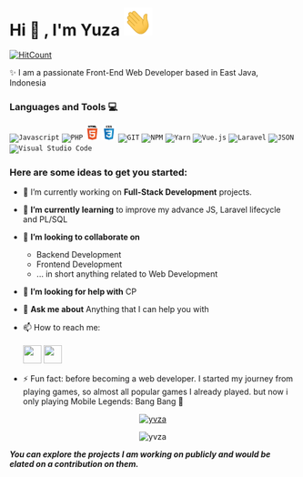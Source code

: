 # Hi 👐 , I'm Yuza <img src="https://raw.githubusercontent.com/ABSphreak/ABSphreak/master/gifs/Hi.gif" width="50px"> <!--<img  align='right' src="*SOME IMG*">-->

[![HitCount](http://hits.dwyl.com/yvza/yvza.svg)](http://hits.dwyl.com/yvza/yvza)

✨ I am a passionate Front-End Web Developer based in East Java, Indonesia

### Languages and Tools :computer:
<code><img height="25" src="https://camo.githubusercontent.com/40ee5e0344fd53eb0e23856d036814cece2b9d60/68747470733a2f2f6564656e742e6769746875622e696f2f537570657254696e7949636f6e732f696d616765732f7376672f6a6176617363726970742e737667" alt="Javascript"></code>
<code><img height="25" src="https://camo.githubusercontent.com/75e8ecfeed80550d2fb2b946738f0d7289c66b1b/68747470733a2f2f6564656e742e6769746875622e696f2f537570657254696e7949636f6e732f696d616765732f7376672f7068702e737667" alt="PHP"></code>
<code><img height="25" src="https://raw.githubusercontent.com/github/explore/80688e429a7d4ef2fca1e82350fe8e3517d3494d/topics/html/html.png" alt="HTML5"></code>
<code><img height="25" src="https://raw.githubusercontent.com/github/explore/80688e429a7d4ef2fca1e82350fe8e3517d3494d/topics/css/css.png" alt="CSS3"></code>
<code><img height="25" src="https://camo.githubusercontent.com/e8d13c962373cbbc7d344561f4fbbff78cc7dc17/68747470733a2f2f6564656e742e6769746875622e696f2f537570657254696e7949636f6e732f696d616765732f7376672f6769742e737667" alt="GIT"></code>
<code><img height="25" src="https://camo.githubusercontent.com/6a3a0bc988c909f400c20e7b76e2d03d8f9dc38e/68747470733a2f2f6564656e742e6769746875622e696f2f537570657254696e7949636f6e732f696d616765732f7376672f6e706d2e737667" alt="NPM"></code>
<code><img height="25" src="https://camo.githubusercontent.com/1b90318ee7f00991a4011535873f6ebbccc743a3/68747470733a2f2f6564656e742e6769746875622e696f2f537570657254696e7949636f6e732f696d616765732f7376672f7961726e2e737667" alt="Yarn"></code>
<code><img height="25" src="https://camo.githubusercontent.com/e47ae34fd825cb4bbc9cd3320a4bfe6bf0899381/68747470733a2f2f6564656e742e6769746875622e696f2f537570657254696e7949636f6e732f696d616765732f7376672f7675652e737667" alt="Vue.js"></code>
<code><img height="25" src="https://camo.githubusercontent.com/87c141ba1d72f5574fd7ac0eb0db07cda8ebcc7f/68747470733a2f2f6564656e742e6769746875622e696f2f537570657254696e7949636f6e732f696d616765732f7376672f6c61726176656c2e737667" alt="Laravel"></code>
<code><img height="25" src="https://camo.githubusercontent.com/a54794ce12699cb7297b8168cef8b8eb76d6ad94/68747470733a2f2f6564656e742e6769746875622e696f2f537570657254696e7949636f6e732f696d616765732f7376672f6a736f6e2e737667" alt="JSON"></code>
<code><img height="25" src="https://cdn.svgporn.com/logos/visual-studio-code.svg" alt="Visual Studio Code"></code>

### Here are some ideas to get you started:
- 🔭 I’m currently working on **Full-Stack Development** projects.
- 🌱 **I’m currently learning** to improve my advance JS, Laravel lifecycle and PL/SQL
- 👯 **I’m looking to collaborate on** 
    * Backend Development
    * Frontend Development
    * ... in short anything related to Web Development                                    <!--<img align="right" src=*SOME IMG*" alt="sumitt1080" />--></br>
                          
- 🤔 **I’m looking for help with** CP 

- 💬 **Ask me about** Anything that I can help you with                  <!--<img align="right" src="*SOME IMG*" alt="sujata13" />--></br>
     
- 📫 How to reach me: </br></br>
       <a href="https://www.instagram.com/yuza.go.id/"><img src="https://camo.githubusercontent.com/68ff38b86f01b428567dcc406116e23728245f4e/68747470733a2f2f6564656e742e6769746875622e696f2f537570657254696e7949636f6e732f696d616765732f7376672f696e7374616772616d2e737667" width="32px" height="32px"></a>  <a href="https://www.facebook.com/yuza.go.id/"><img src="https://camo.githubusercontent.com/e6d2040c65e8c6f4da10db72436cf9a1196e43ae/68747470733a2f2f6564656e742e6769746875622e696f2f537570657254696e7949636f6e732f696d616765732f7376672f66616365626f6f6b2e737667" width="32px" height="32px"></a>

- ⚡ Fun fact: before becoming a web developer. I started my journey from playing games, so almost all popular games I already played. but now i only playing Mobile Legends: Bang Bang 💖

<p align="center"><a href="https://github.com/ryo-ma/github-profile-trophy"><img src="https://github-profile-trophy.vercel.app/?username=yvza" alt="yvza" /></a></p>
<p align="center"><img src="https://github-readme-streak-stats.herokuapp.com/?user=yvza&" alt="yvza" /></p>

__*You can explore the projects I am working on publicly and would be elated on a contribution on them.*__
